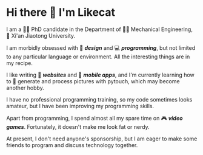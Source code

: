# Hi there 👋 I'm Likecat

I am a 👨‍🎓 PhD candidate in the Department of 👨‍🔧 Mechanical Engineering, 🏫 Xi'an Jiaotong University.

I am morbidly obsessed with 📐 **_design_** and 💻 **_programming_**, but not limited to any particular language or environment. All the interesting things are in my recipe.

I like writing 📰 **_websites_** and 📱 **_mobile apps_**, and I'm currently learning how to 🎨 generate and process pictures with pytouch, which may become another hobby.

I have no professional programming training, so my code sometimes looks amateur, but I have been improving my programming skills.

Apart from programming, I spend almost all my spare time on 🎮 **_video games_**. Fortunately, it doesn't make me look fat or nerdy.

At present, I don't need anyone's sponsorship, but I am eager to make some friends to program and discuss technology together.
